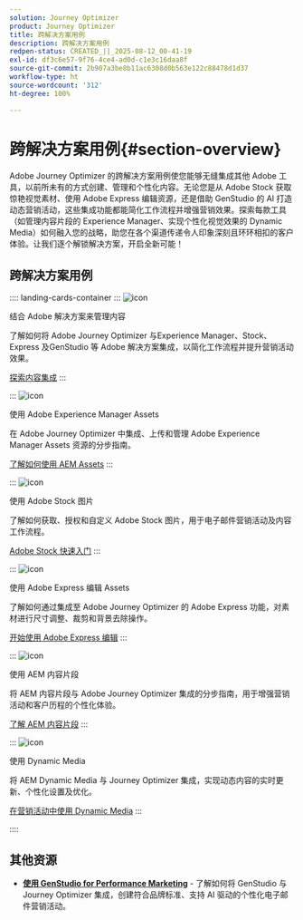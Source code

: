 ```yaml
---
solution: Journey Optimizer
product: Journey Optimizer
title: 跨解决方案用例
description: 跨解决方案用例
redpen-status: CREATED_||_2025-08-12_00-41-19
exl-id: df3c6e57-9f76-4ce4-ad0d-c1e3c16daa8f
source-git-commit: 2b907a3be8b11ac6308d0b563e122c88478d1d37
workflow-type: ht
source-wordcount: '312'
ht-degree: 100%

---
```


# 跨解决方案用例{#section-overview}

Adobe Journey Optimizer 的跨解决方案用例使您能够无缝集成其他 Adobe 工具，以前所未有的方式创建、管理和个性化内容。无论您是从 Adobe Stock 获取惊艳视觉素材、使用 Adobe Express 编辑资源，还是借助 GenStudio 的 AI 打造动态营销活动，这些集成功能都能简化工作流程并增强营销效果。探索每款工具（如管理内容片段的 Experience Manager、实现个性化视觉效果的 Dynamic Media）如何融入您的战略，助您在各个渠道传递令人印象深刻且环环相扣的客户体验。让我们逐个解锁解决方案，开启全新可能！

## 跨解决方案用例

:::: landing-cards-container
:::
![icon](https://cdn.experienceleague.adobe.com/icons/puzzle-piece.svg)

结合 Adobe 解决方案来管理内容

了解如何将 Adobe Journey Optimizer 与Experience Manager、Stock、Express 及GenStudio 等 Adobe 解决方案集成，以简化工作流程并提升营销活动效果。

[探索内容集成](../using/integrations/content-integrations.md)
:::

:::
![icon](https://cdn.experienceleague.adobe.com/icons/screwdriver-wrench.svg)

使用 Adobe Experience Manager Assets

在 Adobe Journey Optimizer 中集成、上传和管理 Adobe Experience Manager Assets 资源的分步指南。

[了解如何使用 AEM Assets](../using/integrations/assets.md)
:::

:::
![icon](https://cdn.experienceleague.adobe.com/icons/images.svg)

使用 Adobe Stock 图片

了解如何获取、授权和自定义 Adobe Stock 图片，用于电子邮件营销活动及内容工作流程。

[Adobe Stock 快速入门](../using/integrations/stock.md)
:::

:::
![icon](https://cdn.experienceleague.adobe.com/icons/pencil-ruler.svg?lang=zh-Hans)

使用 Adobe Express 编辑 Assets

了解如何通过集成至 Adobe Journey Optimizer 的 Adobe Express 功能，对素材进行尺寸调整、裁剪和背景去除操作。

[开始使用 Adobe Express 编辑](../using/integrations/express.md)
:::

:::
![icon](https://cdn.experienceleague.adobe.com/icons/code-branch.svg)

使用 AEM 内容片段

将 AEM 内容片段与 Adobe Journey Optimizer 集成的分步指南，用于增强营销活动和客户历程的个性化体验。

[了解 AEM 内容片段](../using/integrations/aem-fragments.md)
:::

:::
![icon](https://cdn.experienceleague.adobe.com/icons/bullseye.svg?lang=zh-Hans)

使用 Dynamic Media

将 AEM Dynamic Media 与 Journey Optimizer 集成，实现动态内容的实时更新、个性化设置及优化。

[在营销活动中使用 Dynamic Media](../using/integrations/aem-dynamic.md)
:::

::::


## 其他资源

- **[使用 GenStudio for Performance Marketing](../using/integrations/genstudio.md)** - 了解如何将 GenStudio 与 Journey Optimizer 集成，创建符合品牌标准、支持 AI 驱动的个性化电子邮件营销活动。
